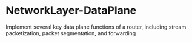 # NetworkLayer-DataPlane
Implement several key data plane functions of a router, including stream packetization, packet segmentation, and forwarding
